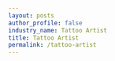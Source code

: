 ```yaml
---
layout: posts 
author_profile: false 
industry_name: Tattoo Artist
title: Tattoo Artist
permalink: /tattoo-artist
---
```

